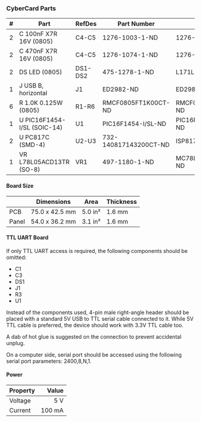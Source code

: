 ### CyberCard Parts ###

|  # | Part                                      | RefDes  | Part Number                 | Alternate                   |
|---:|-------------------------------------------|---------|-----------------------------|-----------------------------|
|  2 | C 100nF X7R 16V (0805)                    | C4-C5   | 1276-1003-1-ND              | 1276-2444-1-ND              |
|  2 | C 470nF X7R 16V (0805)                    | C4-C5   | 1276-1074-1-ND              | 1276-1199-1-ND              |
|  2 | DS LED (0805)                             | DS1-DS2 | 475-1278-1-ND               | L171L-LWC-TR                |
|  1 | J USB B, horizontal                       | J1      | ED2982-ND                   | ED2983-ND                   |
|  6 | R 1.0K 0.125W (0805)                      | R1-R6   | RMCF0805FT1K00CT-ND         | RMCF0805JT1K00CT-ND         |
|  1 | U PIC16F1454-I/SL (SOIC-14)               | U1      | PIC16F1454-I/SL-ND          | PIC16F1454T-I/SLCT-ND       |
|  2 | U PC817C (SMD-4)                          | U2-U3   | 732-140817143200CT-ND       | ISP817CXSMCT-ND             |
|  1 | VR L78L05ACD13TR (SO-8)                   | VR1     | 497-1180-1-ND               | MC78L05ACDR2GOSCT-ND        |


#### Board Size ####

|       |      Dimensions | Area    | Thickness |
|-------|-----------------|---------|-----------|
| PCB   |  75.0 x 42.5 mm | 5.0 in² |    1.6 mm |
| Panel |  54.0 x 36.2 mm | 3.1 in² |    1.6 mm |


#### TTL UART Board ####

If only TTL UART access is required, the following components should be omitted:
  * C1
  * C3
  * DS1
  * J1
  * R3
  * U1

Instead of the components used, 4-pin male right-angle header should be placed
with a standard 5V USB to TTL serial cable connected to it. While 5V TTL cable
is preferred, the device should work with 3.3V TTL cable too.

A dab of hot glue is suggested on the connection to prevent accidental unplug.

On a computer side, serial port should be accessed using the following serial
port parameters: 2400,8,N,1.


#### Power ####

| Property | Value  |
|----------|-------:|
| Voltage  |    5 V |
| Current  | 100 mA |
